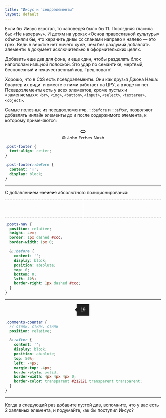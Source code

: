 ```yaml
---
title: "Иисус и псевдоэлементы"
layout: default
---
```


<style>
.posts-nav {
  position: relative;
  height: 4em;
  border: 1px dashed #ccc;
  border-width: 1px 0;
}

.posts-nav::before {
  content: '';
  display: block;
  position: absolute;
  top: 0;
  bottom: 0;
  left: 50%;
  border-right: 1px dashed #ccc;
}

.comments-counter {
  font: normal normal 16px/1 sans-serif;
  position: relative;
  display: inline-block;
  padding: 10px 12px 11px;
  background: #212121;
  color: #fff;
}

.comments-counter::after {
  content: '';
  display: block;
  position: absolute;
  top: 50%;
  left: -6px;
  margin-top: -6px;
  border-style: solid;
  border-width: 6px 6px 6px 0;
  border-color: transparent #212121 transparent transparent;
}

.post-footer {
  text-align: center;
}

.post-footer::before {
  content: '∞';
  display: block;
  font-size: 1.5em;
}
</style>

Если бы Иисус верстал, то заповедей было бы 11. Последняя гласила бы: «Не нахерачь». И детям на уроках «Основ православной культуры» объясняли бы, что херачить дивы со спанами направо и налево — это грех. Ведь в верстке нет ничего хуже, чем без раздумий добавлять элементы в документ исключительно в оформительских целях.

Добавить еще див для фона, и еще один, чтобы разделить блок напополам изящной полоской. Это удар по семантике, мертвый, бесполезный и некачественный код. Грешновато!

Хорошо, что в CSS есть псевдоэлементы. Они как друзья Джона Нэша: браузер их видит и вместе с ними работает на ЦРУ, а в коде их нет. Псевдоэлементы есть у всех элементов, кроме пустых и «заменяемых»: `<br>`, `<img>`, `<button>`, `<input>`, `<select>`, `<textarea>`, `<object>`.

Самые полезные из псевдоэлементов, `::before` и `::after`, позволяют добавлять инлайн элементы до и после содержимого элемента, к которому применяются:

<footer class="post-footer">
  &copy; John Forbes Nash
</footer>

```scss
.post-footer {
  text-align: center;
}

.post-footer::before {
  content: '∞';
  display: block;
}

```

--------------------------------

С добавлением ~~насилия~~ абсолютного позиционирования:

<nav class="posts-nav"></nav>

```scss
.posts-nav {
  position: relative;
  height: 4em;
  border: 1px dashed #ccc;
  border-width: 1px 0;

  &::before {
    content: '';
    display: block;
    position: absolute;
    top: 0;
    bottom: 0;
    left: 50%;
    border-right: 1px dashed #ccc;
  }
}
```

--------------------------------

<div style="text-align: center">
  <span class="comments-counter">19</span>
</div>

```scss
.comments-counter {
  // стили, стили, стили
  position: relative;

  &::after {
    content: '';
    display: block;
    position: absolute;
    top: 50%;
    left: -4px;
    margin-top: -4px;
    border-style: solid;
    border-width: 4px 4px 4px 0;
    border-color: transparent #212121 transparent transparent;
  }
}
```

--------------------------------

<div class="outstanding">
  Когда в следующий раз добавите пустой див,
  вспомните, что у вас есть 2 халявных элемента,
  и подумайте, как бы поступил Иисус?
</div>
